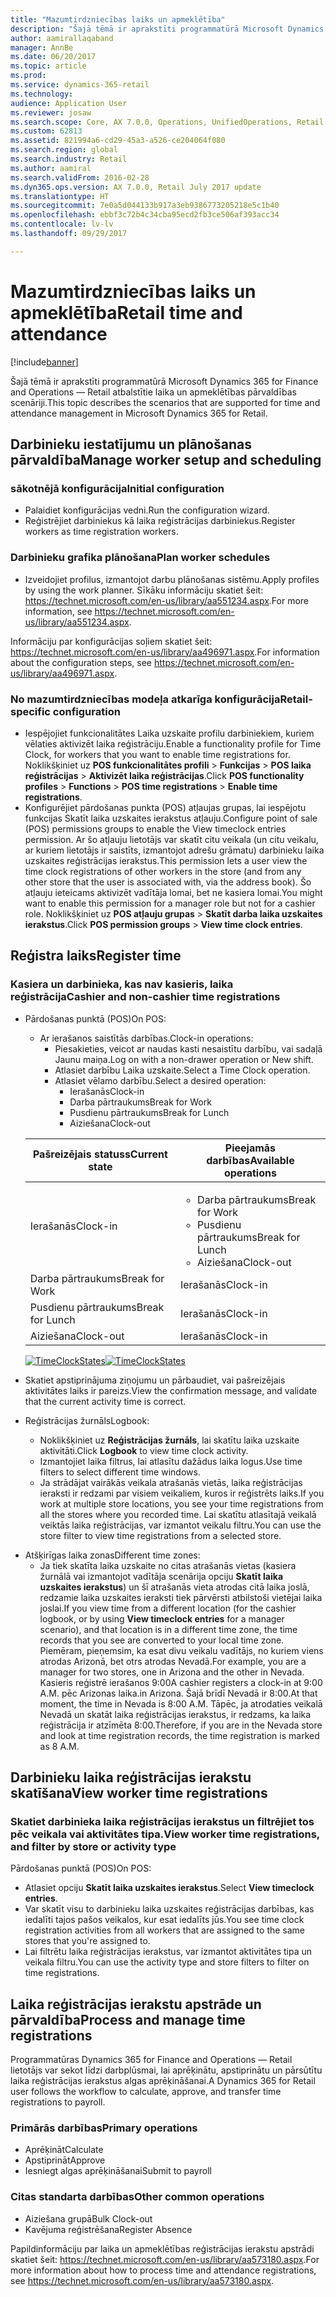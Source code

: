```yaml
---
title: "Mazumtirdzniecības laiks un apmeklētība"
description: "Šajā tēmā ir aprakstīti programmatūrā Microsoft Dynamics 365 for Finance and Operations — Retail atbalstītie laika un apmeklētības pārvaldības scenāriji."
author: aamirallaqaband
manager: AnnBe
ms.date: 06/20/2017
ms.topic: article
ms.prod: 
ms.service: dynamics-365-retail
ms.technology: 
audience: Application User
ms.reviewer: josaw
ms.search.scope: Core, AX 7.0.0, Operations, UnifiedOperations, Retail
ms.custom: 62813
ms.assetid: 821994a6-cd29-45a3-a526-ce204064f080
ms.search.region: global
ms.search.industry: Retail
ms.author: aamiral
ms.search.validFrom: 2016-02-28
ms.dyn365.ops.version: AX 7.0.0, Retail July 2017 update
ms.translationtype: HT
ms.sourcegitcommit: 7e0a5d044133b917a3eb9386773205218e5c1b40
ms.openlocfilehash: ebbf3c72b4c34cba95ecd2fb3ce506af393acc34
ms.contentlocale: lv-lv
ms.lasthandoff: 09/29/2017

---
```


# <a name="retail-time-and-attendance"></a><span data-ttu-id="26bc0-103">Mazumtirdzniecības laiks un apmeklētība</span><span class="sxs-lookup"><span data-stu-id="26bc0-103">Retail time and attendance</span></span>

[!include[banner](includes/banner.md)]


<span data-ttu-id="26bc0-104">Šajā tēmā ir aprakstīti programmatūrā Microsoft Dynamics 365 for Finance and Operations — Retail atbalstītie laika un apmeklētības pārvaldības scenāriji.</span><span class="sxs-lookup"><span data-stu-id="26bc0-104">This topic describes the scenarios that are supported for time and attendance management in Microsoft Dynamics 365 for Retail.</span></span> 

<a name="manage-worker-setup-and-scheduling"></a><span data-ttu-id="26bc0-105">Darbinieku iestatījumu un plānošanas pārvaldība</span><span class="sxs-lookup"><span data-stu-id="26bc0-105">Manage worker setup and scheduling</span></span>
----------------------------------

### <a name="initial-configuration"></a><span data-ttu-id="26bc0-106"> sākotnējā konfigurācija</span><span class="sxs-lookup"><span data-stu-id="26bc0-106">Initial configuration</span></span>

-   <span data-ttu-id="26bc0-107">Palaidiet konfigurācijas vedni.</span><span class="sxs-lookup"><span data-stu-id="26bc0-107">Run the configuration wizard.</span></span>
-   <span data-ttu-id="26bc0-108">Reģistrējiet darbiniekus kā laika reģistrācijas darbiniekus.</span><span class="sxs-lookup"><span data-stu-id="26bc0-108">Register workers as time registration workers.</span></span>

### <a name="plan-worker-schedules"></a><span data-ttu-id="26bc0-109">Darbinieku grafika plānošana</span><span class="sxs-lookup"><span data-stu-id="26bc0-109">Plan worker schedules</span></span>

-   <span data-ttu-id="26bc0-110">Izveidojiet profilus, izmantojot darbu plānošanas sistēmu.</span><span class="sxs-lookup"><span data-stu-id="26bc0-110">Apply profiles by using the work planner.</span></span> <span data-ttu-id="26bc0-111">Sīkāku informāciju skatiet šeit: <https://technet.microsoft.com/en-us/library/aa551234.aspx>.</span><span class="sxs-lookup"><span data-stu-id="26bc0-111">For more information, see <https://technet.microsoft.com/en-us/library/aa551234.aspx>.</span></span>

<span data-ttu-id="26bc0-112">Informāciju par konfigurācijas soļiem skatiet šeit: <https://technet.microsoft.com/en-us/library/aa496971.aspx>.</span><span class="sxs-lookup"><span data-stu-id="26bc0-112">For information about the configuration steps, see <https://technet.microsoft.com/en-us/library/aa496971.aspx>.</span></span>

### <a name="retail-specific-configuration"></a><span data-ttu-id="26bc0-113">No mazumtirdzniecības modeļa atkarīga konfigurācija</span><span class="sxs-lookup"><span data-stu-id="26bc0-113">Retail-specific configuration</span></span>

-   <span data-ttu-id="26bc0-114">Iespējojiet funkcionalitātes Laika uzskaite profilu darbiniekiem, kuriem vēlaties aktivizēt laika reģistrāciju.</span><span class="sxs-lookup"><span data-stu-id="26bc0-114">Enable a functionality profile for Time Clock, for workers that you want to enable time registrations for.</span></span> <span data-ttu-id="26bc0-115">Noklikšķiniet uz **POS funkcionalitātes profili** &gt; **Funkcijas** &gt; **POS laika reģistrācijas** &gt; **Aktivizēt laika reģistrācijas**.</span><span class="sxs-lookup"><span data-stu-id="26bc0-115">Click **POS functionality profiles** &gt; **Functions** &gt; **POS time registrations** &gt; **Enable time registrations**.</span></span>
-   <span data-ttu-id="26bc0-116">Konfigurējiet pārdošanas punkta (POS) atļaujas grupas, lai iespējotu funkcijas Skatīt laika uzskaites ierakstus atļauju.</span><span class="sxs-lookup"><span data-stu-id="26bc0-116">Configure point of sale (POS) permissions groups to enable the View timeclock entries permission.</span></span> <span data-ttu-id="26bc0-117">Ar šo atļauju lietotājs var skatīt citu veikala (un citu veikalu, ar kuriem lietotājs ir saistīts, izmantojot adrešu grāmatu) darbinieku laika uzskaites reģistrācijas ierakstus.</span><span class="sxs-lookup"><span data-stu-id="26bc0-117">This permission lets a user view the time clock registrations of other workers in the store (and from any other store that the user is associated with, via the address book).</span></span> <span data-ttu-id="26bc0-118">Šo atļauju ieteicams aktivizēt vadītāja lomai, bet ne kasiera lomai.</span><span class="sxs-lookup"><span data-stu-id="26bc0-118">You might want to enable this permission for a manager role but not for a cashier role.</span></span> <span data-ttu-id="26bc0-119">Noklikšķiniet uz **POS atļauju grupas** &gt; **Skatīt darba laika uzskaites ierakstus**.</span><span class="sxs-lookup"><span data-stu-id="26bc0-119">Click **POS permission groups** &gt; **View time clock entries**.</span></span>

## <a name="register-time"></a><span data-ttu-id="26bc0-120">Reģistra laiks</span><span class="sxs-lookup"><span data-stu-id="26bc0-120">Register time</span></span>
### <a name="cashier-and-non-cashier-time-registrations"></a><span data-ttu-id="26bc0-121">Kasiera un darbinieka, kas nav kasieris, laika reģistrācija</span><span class="sxs-lookup"><span data-stu-id="26bc0-121">Cashier and non-cashier time registrations</span></span>

-   <span data-ttu-id="26bc0-122">Pārdošanas punktā (POS)</span><span class="sxs-lookup"><span data-stu-id="26bc0-122">On POS:</span></span>
    -   <span data-ttu-id="26bc0-123">Ar ierašanos saistītās darbības.</span><span class="sxs-lookup"><span data-stu-id="26bc0-123">Clock-in operations:</span></span>
        -   <span data-ttu-id="26bc0-124">Piesakieties, veicot ar naudas kasti nesaistītu darbību, vai sadaļā Jaunu maiņa.</span><span class="sxs-lookup"><span data-stu-id="26bc0-124">Log on with a non-drawer operation or New shift.</span></span>
        -   <span data-ttu-id="26bc0-125">Atlasiet darbību Laika uzskaite.</span><span class="sxs-lookup"><span data-stu-id="26bc0-125">Select a Time Clock operation.</span></span>
        -   <span data-ttu-id="26bc0-126">Atlasiet vēlamo darbību.</span><span class="sxs-lookup"><span data-stu-id="26bc0-126">Select a desired operation:</span></span>
            -   <span data-ttu-id="26bc0-127">Ierašanās</span><span class="sxs-lookup"><span data-stu-id="26bc0-127">Clock-in</span></span>
            -   <span data-ttu-id="26bc0-128">Darba pārtraukums</span><span class="sxs-lookup"><span data-stu-id="26bc0-128">Break for Work</span></span>
            -   <span data-ttu-id="26bc0-129">Pusdienu pārtraukums</span><span class="sxs-lookup"><span data-stu-id="26bc0-129">Break for Lunch</span></span>
            -   <span data-ttu-id="26bc0-130">Aiziešana</span><span class="sxs-lookup"><span data-stu-id="26bc0-130">Clock-out</span></span>

    <table>
    <colgroup>
    <col width="50%" />
    <col width="50%" />
    </colgroup>
    <thead>
    <tr class="header">
    <th><span data-ttu-id="26bc0-131">Pašreizējais statuss</span><span class="sxs-lookup"><span data-stu-id="26bc0-131">Current state</span></span></th>
    <th><span data-ttu-id="26bc0-132">Pieejamās darbības</span><span class="sxs-lookup"><span data-stu-id="26bc0-132">Available operations</span></span></th>
    </tr>
    </thead>
    <tbody>
    <tr class="odd">
    <td><span data-ttu-id="26bc0-133">Ierašanās</span><span class="sxs-lookup"><span data-stu-id="26bc0-133">Clock-in</span></span></td>
    <td><ul>
    <li><span data-ttu-id="26bc0-134">Darba pārtraukums</span><span class="sxs-lookup"><span data-stu-id="26bc0-134">Break for Work</span></span></li>
    <li><span data-ttu-id="26bc0-135">Pusdienu pārtraukums</span><span class="sxs-lookup"><span data-stu-id="26bc0-135">Break for Lunch</span></span></li>
    <li><span data-ttu-id="26bc0-136">Aiziešana</span><span class="sxs-lookup"><span data-stu-id="26bc0-136">Clock-out</span></span></li>
    </ul></td>
    </tr>
    <tr class="even">
    <td><span data-ttu-id="26bc0-137">Darba pārtraukums</span><span class="sxs-lookup"><span data-stu-id="26bc0-137">Break for Work</span></span></td>
    <td><span data-ttu-id="26bc0-138">Ierašanās</span><span class="sxs-lookup"><span data-stu-id="26bc0-138">Clock-in</span></span></td>
    </tr>
    <tr class="odd">
    <td><span data-ttu-id="26bc0-139">Pusdienu pārtraukums</span><span class="sxs-lookup"><span data-stu-id="26bc0-139">Break for Lunch</span></span></td>
    <td><span data-ttu-id="26bc0-140">Ierašanās</span><span class="sxs-lookup"><span data-stu-id="26bc0-140">Clock-in</span></span></td>
    </tr>
    <tr class="even">
    <td><span data-ttu-id="26bc0-141">Aiziešana</span><span class="sxs-lookup"><span data-stu-id="26bc0-141">Clock-out</span></span></td>
    <td><span data-ttu-id="26bc0-142">Ierašanās</span><span class="sxs-lookup"><span data-stu-id="26bc0-142">Clock-in</span></span></td>
    </tr>
    </tbody>
    </table>

    <span data-ttu-id="26bc0-143">[![TimeClockStates](./media/timeclockstates.png)](./media/timeclockstates.png)</span><span class="sxs-lookup"><span data-stu-id="26bc0-143">[![TimeClockStates](./media/timeclockstates.png)](./media/timeclockstates.png)</span></span>
-   <span data-ttu-id="26bc0-144">Skatiet apstiprinājuma ziņojumu un pārbaudiet, vai pašreizējais aktivitātes laiks ir pareizs.</span><span class="sxs-lookup"><span data-stu-id="26bc0-144">View the confirmation message, and validate that the current activity time is correct.</span></span>
-   <span data-ttu-id="26bc0-145">Reģistrācijas žurnāls</span><span class="sxs-lookup"><span data-stu-id="26bc0-145">Logbook:</span></span>
    -   <span data-ttu-id="26bc0-146">Noklikšķiniet uz **Reģistrācijas žurnāls**, lai skatītu laika uzskaite aktivitāti.</span><span class="sxs-lookup"><span data-stu-id="26bc0-146">Click **Logbook** to view time clock activity.</span></span>
    -   <span data-ttu-id="26bc0-147">Izmantojiet laika filtrus, lai atlasītu dažādus laika logus.</span><span class="sxs-lookup"><span data-stu-id="26bc0-147">Use time filters to select different time windows.</span></span>
    -   <span data-ttu-id="26bc0-148">Ja strādājat vairākās veikala atrašanās vietās, laika reģistrācijas ieraksti ir redzami par visiem veikaliem, kuros ir reģistrēts laiks.</span><span class="sxs-lookup"><span data-stu-id="26bc0-148">If you work at multiple store locations, you see your time registrations from all the stores where you recorded time.</span></span> <span data-ttu-id="26bc0-149">Lai skatītu atlasītajā veikalā veiktās laika reģistrācijas, var izmantot veikalu filtru.</span><span class="sxs-lookup"><span data-stu-id="26bc0-149">You can use the store filter to view time registrations from a selected store.</span></span>

<!-- -->

-   <span data-ttu-id="26bc0-150">Atšķirīgas laika zonas</span><span class="sxs-lookup"><span data-stu-id="26bc0-150">Different time zones:</span></span>
    -   <span data-ttu-id="26bc0-151">Ja tiek skatīta laika uzskaite no citas atrašanās vietas (kasiera žurnālā vai izmantojot vadītāja scenārija opciju **Skatīt laika uzskaites ierakstus**) un šī atrašanās vieta atrodas citā laika joslā, redzamie laika uzskaites ieraksti tiek pārvērsti atbilstoši vietējai laika joslai.</span><span class="sxs-lookup"><span data-stu-id="26bc0-151">If you view time from a different location (for the cashier logbook, or by using **View timeclock entries** for a manager scenario), and that location is in a different time zone, the time records that you see are converted to your local time zone.</span></span> <span data-ttu-id="26bc0-152">Piemēram, pieņemsim, ka esat divu veikalu vadītājs, no kuriem viens atrodas Arizonā, bet otrs atrodas Nevadā.</span><span class="sxs-lookup"><span data-stu-id="26bc0-152">For example, you are a manager for two stores, one in Arizona and the other in Nevada.</span></span> <span data-ttu-id="26bc0-153">Kasieris reģistrē ierašanos 9:00</span><span class="sxs-lookup"><span data-stu-id="26bc0-153">A cashier registers a clock-in at 9:00 A.M.</span></span> <span data-ttu-id="26bc0-154">pēc Arizonas laika.</span><span class="sxs-lookup"><span data-stu-id="26bc0-154">in Arizona.</span></span> <span data-ttu-id="26bc0-155">Šajā brīdī Nevadā ir 8:00.</span><span class="sxs-lookup"><span data-stu-id="26bc0-155">At that moment, the time in Nevada is 8:00 A.M.</span></span> <span data-ttu-id="26bc0-156">Tāpēc, ja atrodaties veikalā Nevadā un skatāt laika reģistrācijas ierakstus, ir redzams, ka laika reģistrācija ir atzīmēta 8:00.</span><span class="sxs-lookup"><span data-stu-id="26bc0-156">Therefore, if you are in the Nevada store and look at time registration records, the time registration is marked as 8 A.M.</span></span>

## <a name="view-worker-time-registrations"></a><span data-ttu-id="26bc0-157">Darbinieku laika reģistrācijas ierakstu skatīšana</span><span class="sxs-lookup"><span data-stu-id="26bc0-157">View worker time registrations</span></span>
### <a name="view-worker-time-registrations-and-filter-by-store-or-activity-type"></a><span data-ttu-id="26bc0-158">Skatiet darbinieka laika reģistrācijas ierakstus un filtrējiet tos pēc veikala vai aktivitātes tipa.</span><span class="sxs-lookup"><span data-stu-id="26bc0-158">View worker time registrations, and filter by store or activity type</span></span>

<span data-ttu-id="26bc0-159">Pārdošanas punktā (POS)</span><span class="sxs-lookup"><span data-stu-id="26bc0-159">On POS:</span></span>

-   <span data-ttu-id="26bc0-160">Atlasiet opciju **Skatīt laika uzskaites ierakstus**.</span><span class="sxs-lookup"><span data-stu-id="26bc0-160">Select **View timeclock entries**.</span></span>
-   <span data-ttu-id="26bc0-161">Var skatīt visu to darbinieku laika uzskaites reģistrācijas darbības, kas iedalīti tajos pašos veikalos, kur esat iedalīts jūs.</span><span class="sxs-lookup"><span data-stu-id="26bc0-161">You see time clock registration activities from all workers that are assigned to the same stores that you're assigned to.</span></span>
-   <span data-ttu-id="26bc0-162">Lai filtrētu laika reģistrācijas ierakstus, var izmantot aktivitātes tipa un veikala filtru.</span><span class="sxs-lookup"><span data-stu-id="26bc0-162">You can use the activity type and store filters to filter on time registrations.</span></span>

## <a name="process-and-manage-time-registrations"></a><span data-ttu-id="26bc0-163">Laika reģistrācijas ierakstu apstrāde un pārvaldība</span><span class="sxs-lookup"><span data-stu-id="26bc0-163">Process and manage time registrations</span></span>
<span data-ttu-id="26bc0-164">Programmatūras Dynamics 365 for Finance and Operations — Retail lietotājs var sekot līdzi darbplūsmai, lai aprēķinātu, apstiprinātu un pārsūtītu laika reģistrācijas ierakstus algas aprēķināšanai.</span><span class="sxs-lookup"><span data-stu-id="26bc0-164">A Dynamics 365 for Retail user follows the workflow to calculate, approve, and transfer time registrations to payroll.</span></span>

### <a name="primary-operations"></a><span data-ttu-id="26bc0-165">Primārās darbības</span><span class="sxs-lookup"><span data-stu-id="26bc0-165">Primary operations</span></span>

-   <span data-ttu-id="26bc0-166">Aprēķināt</span><span class="sxs-lookup"><span data-stu-id="26bc0-166">Calculate</span></span>
-   <span data-ttu-id="26bc0-167">Apstiprināt</span><span class="sxs-lookup"><span data-stu-id="26bc0-167">Approve</span></span>
-   <span data-ttu-id="26bc0-168">Iesniegt algas aprēķināšanai</span><span class="sxs-lookup"><span data-stu-id="26bc0-168">Submit to payroll</span></span>

### <a name="other-common-operations"></a><span data-ttu-id="26bc0-169">Citas standarta darbības</span><span class="sxs-lookup"><span data-stu-id="26bc0-169">Other common operations</span></span>

-   <span data-ttu-id="26bc0-170">Aiziešana grupā</span><span class="sxs-lookup"><span data-stu-id="26bc0-170">Bulk Clock-out</span></span>
-   <span data-ttu-id="26bc0-171">Kavējuma reģistrēšana</span><span class="sxs-lookup"><span data-stu-id="26bc0-171">Register Absence</span></span>

<span data-ttu-id="26bc0-172">Papildinformāciju par laika un apmeklētības reģistrācijas ierakstu apstrādi skatiet šeit: <https://technet.microsoft.com/en-us/library/aa573180.aspx>.</span><span class="sxs-lookup"><span data-stu-id="26bc0-172">For more information about how to process time and attendance registrations, see <https://technet.microsoft.com/en-us/library/aa573180.aspx>.</span></span>




